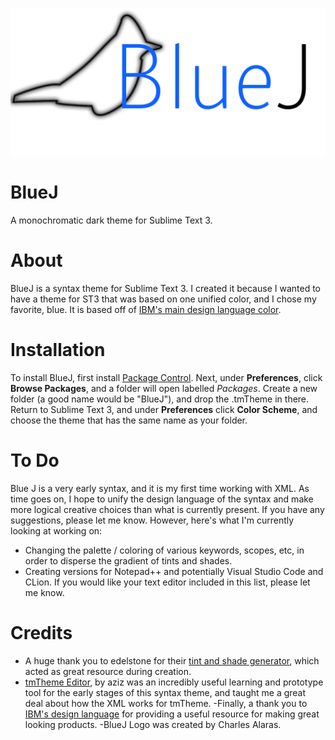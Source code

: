 ![blueJ Logo](BlueJLogo.png)
# BlueJ
A monochromatic dark theme for Sublime Text 3.
# About
BlueJ is a syntax theme for Sublime Text 3. I created it because I wanted to have a theme for ST3 that was based on one unified color, and I chose my favorite, blue. It is based off of [IBM's main design language color](https://www.ibm.com/design/language/color).
# Installation
To install BlueJ, first install [Package Control](https://packagecontrol.io/installation). Next, under **Preferences**, click **Browse Packages**, and a folder will open labelled *Packages*. Create a new folder (a good name would be "BlueJ"), and drop the .tmTheme in there. Return to Sublime Text 3, and under **Preferences** click **Color Scheme**, and choose the theme that has the same name as your folder.
# To Do
Blue J is a very early syntax, and it is my first time working with XML. As time goes on, I hope to unify the design language of the syntax and make more logical creative choices than what is currently present. If you have any suggestions, please let me know. However, here's what I'm currently looking at working on:
- Changing the palette / coloring of various keywords, scopes, etc, in order to disperse the gradient of tints and shades.
- Creating versions for Notepad++ and potentially Visual Studio Code and CLion. If you would like your text editor included in this list, please let me know.
# Credits
- A huge thank you to edelstone for their [tint and shade generator](https://maketintsandshades.com/), which acted as great resource during creation.
- [tmTheme Editor](http://tmtheme-editor.herokuapp.com/#!/editor/theme/Monokai), by aziz was an incredibly useful learning and prototype tool for the early stages of this syntax theme, and taught me a great deal about how the XML works for tmTheme.
-Finally, a thank you to [IBM's design language](https://www.ibm.com/design/language/) for providing a useful resource for making great looking products.
-BlueJ Logo was created by Charles Alaras.
